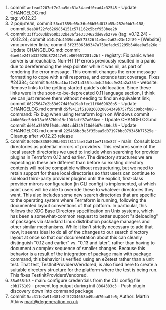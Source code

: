 1. commit `aefead2207ef7e2aa5dc81a34aedf0cad4c32545` - Update CHANGELOG.md
1. tag: v0.12.23
1. 2 родителя, commit `56cd7859e05c36c06b56d013b55a252d0bb7e158`; commit `9ea88f22fc6269854151c571162c5bcf958bee2b`
1. commit `33ff1c03bb960b332be3af2e333462dde88b279e` (tag: v0.12.24) -  v0.12.24;
commit `b14b74c4939dcab573326f4e3ee2a62e23e12f89` - [Website] vmc provider links;
commit `3f235065b9347a758efadc92295b540ee0a5e26e` - Update CHANGELOG.md:
commit `6ae64e247b332925b872447e9ce869657281c2bf` - registry: Fix panic when server is unreachable. Non-HTTP errors previously resulted in a panic due to dereferencing the resp pointer while it was nil, as part of rendering the error message. This commit changes the error message formatting to cope with a nil response, and extends test coverage. Fixes #24384;
commit `5c619ca1baf2e21a155fcdb4c264cc9e24a2a353` - website: Remove links to the getting started guide's old location. Since these links were in the soon-to-be-deprecated 0.11 language section, I think we can just remove them without needing to find an equivalent link;
commit `06275647e2b53d97d4f0a19a0fec11f6d69820b5` - Update CHANGELOG.md
commit `d5f9411f5108260320064349b757f55c09bc4b80` - command: Fix bug when using terraform login on Windows
commit `4b6d06cc5dcb78af637bbb19c198faff37a066ed` - Update CHANGELOG.md
commit `dd01a35078f040ca984cdd349f18d0b67e486c35` - Update CHANGELOG.md
commit `225466bc3e5f35baa5d07197bbc079345b77525e` - Cleanup after v0.12.23 release
1. commit `8c928e83589d90a031f811fae52a81be7153e82f` - main: Consult local directories as potential mirrors of providers. This restores some of the local search directories we used to include when searching for provider plugins in Terraform 0.12 and earlier. The directory structures we are expecting in these are different than before so existing directory contents will not be compatible without restructuring, but we need to retain support for these local directories so that users can continue to sideload third-party provider plugins until the explicit, first-class provider mirrors configuration (in CLI config) is implemented, at which point users will be able to override these to whatever directories they want. This also includes some new search directories that are specific to the operating system where Terraform is running, following the documented layout conventions of that platform. In particular, this follows the XDG Base Directory specification on Unix systems, which has been a somewhat-common request to better support "sideloading" of packages via standard Linux distribution package managers and other similar mechanisms. While it isn't strictly necessary to add that now, it seems ideal to do all of the changes to our search directory layout at once so that our documentation about this can cleanly distinguish "0.12 and earlier" vs. "0.13 and later", rather than having to document a complex sequence of smaller changes. Because this behavior is a result of the integration of package main with package command, this behavior is verified using an e2etest rather than a unit test. That test, TestInitProvidersVendored, is also fixed here to create a suitable directory structure for the platform where the test is being run. This fixes TestInitProvidersVendored.
1. `35a058fb3` - main: configure credentials from the CLI config file
`c0b176109` - prevent log output during init
`8364383c3` - Push plugin discovery down into command package
1. commit `5ac311e2a91e381e2f52234668b49ba670aa0fe5`; Author: Martin Atkins <mart@degeneration.co.uk>

